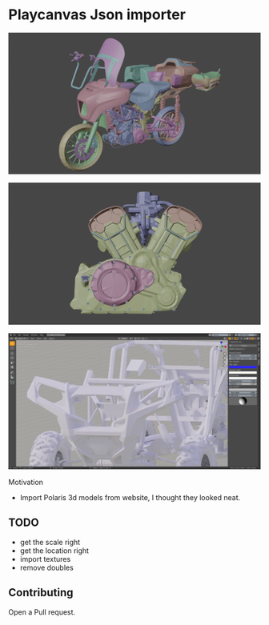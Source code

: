 Playcanvas Json importer
========================
<p align="center">
  <img sytle="min-width:100%;" height="auto" src="./screenshots/Bike.png">
</p>
<p align="center">
  <img sytle="min-width:100%;" height="auto" src="./screenshots/Engine.png">
</p>
<p align="center">
  <img sytle="min-width:100%;" height="auto" src="./screenshots/protomolecule.png">
</p>

Motivation

 * Import Polaris 3d models from website, I thought they looked neat.

TODO
----
 * get the scale right
 * get the location right
 * import textures
 * remove doubles

Contributing
------------

Open a Pull request.
